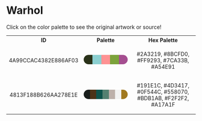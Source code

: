 
<!DOCTYPE html>
<html><body>
<h1>Warhol</h1>
<p>Click on the color palette to see the original artwork or source!</p>
<table style="width:100%">
<tr><th style="text-align: center; vertical-align: middle;">ID</th><th style="text-align: center; vertical-align: middle;">Palette</th><th style="text-align: center; vertical-align: middle;">Hex Palette</th></tr>
<tr><td style="text-align: center; vertical-align: middle;"><p style="font-size:14px">4A99CCAC4382E886AF03</p></td> <td style="text-align: center; vertical-align: middle;"><a href=https://www.nga.gov/collection/art-object-page.144934.html style="font-size:14px"><img style="border-radius: 14px;" src="../media/swatches/4A99CCAC4382E886AF03.png" height="25"></a></td> <td style="text-align: center; vertical-align: middle;"><p style="font-size:14px">#2A3219, #8BCFD0, #FF9293, #7CA33B, #A54E91</p></td></tr>
<tr><td style="text-align: center; vertical-align: middle;"><p style="font-size:14px">4813F188B626AA278E1E</p></td> <td style="text-align: center; vertical-align: middle;"><a href=https://www.nga.gov/collection/art-object-page.136329.html style="font-size:14px"><img style="border-radius: 14px;" src="../media/swatches/4813F188B626AA278E1E.png" height="25"></a></td> <td style="text-align: center; vertical-align: middle;"><p style="font-size:14px">#191E1C, #4D3417, #0F544C, #558070, #BDB1AB, #F2F2F2, #A17A1F</p></td></tr>
</table>
</body></html>
